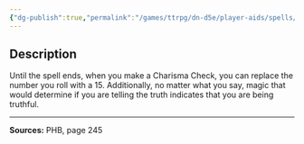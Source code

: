 ```yaml
---
{"dg-publish":true,"permalink":"/games/ttrpg/dn-d5e/player-aids/spells/level-8/glibness/","tags":["TTRPG/DND/5e","verbal"]}
---
```



## Description
Until the spell ends, when you make a Charisma Check, you can replace the number you roll with a 15.
Additionally, no matter what you say, magic that would determine if you are telling the truth indicates that you are being truthful.

---

**Sources:** PHB, page 245
